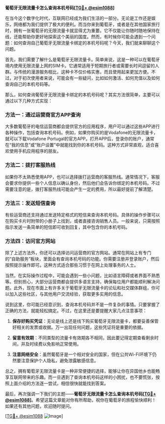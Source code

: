 **葡萄牙无限流量卡怎么查询本机号码[[TG💪+ @esim1088](https://t.me/s/esim1088)]**

在当今这个数字化时代，互联网已经成为我们生活的一部分。无论是工作还是娱乐，网络都为我们提供了极大的便利。而当你来到葡萄牙，或者是在其他国家旅行时，拥有一张葡萄牙的无限流量卡就显得尤为重要。它不仅能让你随时随地保持在线，还能帮助你更好地探索这个美丽的国度。然而，有时候你可能会遇到一个问题：如何查询自己葡萄牙无限流量卡绑定的本机号码呢？今天，我们就来聊聊这个问题。

首先，我们需要了解什么是葡萄牙无限流量卡。简单来说，这是一种可以在葡萄牙境内使用无限流量上网的SIM卡。它通常适用于短期旅行者或需要长时间逗留的人群。与传统的漫游服务相比，这种卡不仅价格实惠，而且使用起来更加方便。不过，对于初次使用者来说，可能会有一些疑问，比如如何激活、如何充值以及如何查询自己的本机号码等。

那么，如何查询葡萄牙无限流量卡绑定的本机号码呢？其实方法很简单，主要可以通过以下几种方式实现：

### 方法一：通过运营商官方APP查询

大多数葡萄牙的电信运营商都会提供官方的应用程序，用户可以通过这些APP进行各种操作，包括查询本机号码。例如，如果你购买的是Vodafone的无限流量卡，就可以下载Vodafone Portugal的官方APP。打开APP后，登录你的账户，通常在“我的信息”或“账户设置”中就能找到你的本机号码。这种方式非常直观，适合喜欢使用手机应用程序的朋友。

### 方法二：拨打客服热线

如果你不太熟悉使用APP，也可以选择拨打运营商的客服热线。通常情况下，客服会要求你提供一些个人信息以确认身份，然后他们会告诉你绑定的本机号码。不过需要注意的是，拨打客服热线可能会产生一定的费用，所以最好提前了解清楚。

### 方法三：发送短信查询

有些运营商还支持通过发送特定格式的短信来查询本机号码。具体的操作步骤可以在购买卡片时附带的小册子上找到，或者直接咨询销售人员。一般来说，只需按照指示发送一条简单的短信即可收到回复，其中包含你的本机号码。

### 方法四：访问官方网站

除了上述方法外，你还可以选择访问运营商的官方网站。通常在网站上有专门的“自助服务”板块，里面会有查询本机号码的功能。你需要注册并登录账户，然后按照提示操作即可。这种方式适合那些习惯于在网上处理事务的人士。

当然，在实际操作过程中，可能会遇到一些小问题，比如语言障碍或者界面不熟悉等。但别担心，大部分运营商都会提供多语言支持，确保每位用户都能顺利解决问题。此外，现在市面上有许多关于葡萄牙无限流量卡的论坛和社交媒体群组，你可以加入这些社区，与其他用户交流经验，获取更多实用的信息。

说到这里，你可能已经意识到，查询本机号码并不是一件复杂的事情。只要掌握了正确的方法，就能轻松搞定。不过，在这里还是要提醒大家几点注意事项：

1. **保存好购买凭证**：无论是线上还是线下购买葡萄牙无限流量卡，都要妥善保管好相关的发票或收据。万一出现任何问题，这些凭证将是重要的依据。
   
2. **留意有效期**：不同类型的流量卡有效期各不相同，因此要记得定期查看剩余时间，并及时续费以免影响正常使用。

3. **注意网络安全**：虽然葡萄牙是一个相对安全的国家，但在公共Wi-Fi环境下仍然要注意保护个人隐私，避免泄露敏感信息。

总之，拥有葡萄牙无限流量卡是一种非常便捷的选择，能够让你在异国他乡也能畅享互联网带来的乐趣。而一旦遇到了查询本机号码这样的小困扰，也不要慌张，按照上面介绍的方法逐一尝试，相信很快就能找到答案。

最后，再次强调一下我们的主题——**葡萄牙无限流量卡怎么查询本机号码[[TG💪+ @esim1088](https://t.me/s/esim1088)]**。希望这篇文章能对你有所帮助，祝你在葡萄牙的旅程愉快顺利！如果还有其他问题，欢迎随时提问。

[[TG💪+ @esim1088](https://t.me/s/esim1088) ![Image](https://i.postimg.cc/4NQfJmqS/Snipaste-2025-05-13-00-14-12.png)]